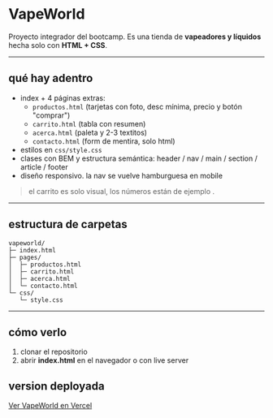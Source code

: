# VapeWorld

Proyecto integrador del bootcamp. Es una tienda de **vapeadores y líquidos** hecha solo con **HTML + CSS**.  

---

## qué hay adentro

- index + 4 páginas extras:
  - `productos.html` (tarjetas con foto, desc mínima, precio y botón "comprar")
  - `carrito.html` (tabla con resumen)
  - `acerca.html` (paleta y 2-3 textitos)
  - `contacto.html` (form de mentira, solo html)
- estilos en `css/style.css`
- clases con BEM y estructura semántica: header / nav / main / section / article / footer
- diseño responsivo. la nav se vuelve hamburguesa en mobile

> el carrito es solo visual, los números están de ejemplo .

---

## estructura de carpetas

```
vapeworld/
├─ index.html
├─ pages/
│  ├─ productos.html
│  ├─ carrito.html
│  ├─ acerca.html
│  └─ contacto.html
└─ css/
   └─ style.css

```

---

## cómo verlo

1. clonar el repositorio 
2. abrir **index.html** en el navegador o con live server

## version deployada

[Ver VapeWorld en Vercel](https://tp-integrador-bootcamp.vercel.app)




